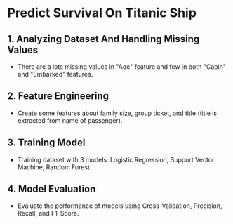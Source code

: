 # Predict Survival On Titanic Ship
## 1. Analyzing Dataset And Handling Missing Values
- There are a lots missing values in "Age" feature and few in both "Cabin" and "Embarked" features.
## 2. Feature Engineering
- Create some features about family size, group ticket, and title (title is extracted from name of passenger).
## 3. Training Model
- Training dataset with 3 models: Logistic Regression, Support Vector Machine, Random Forest.
## 4. Model Evaluation
- Evaluate the performance of models using Cross-Validation, Precision, Recall, and F1-Score.